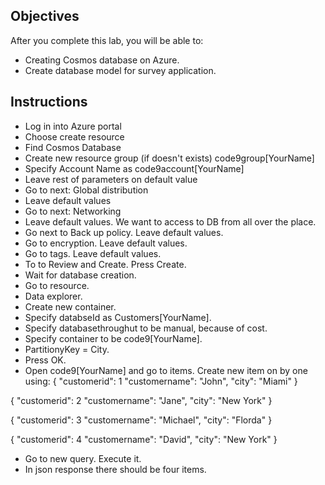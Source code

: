 
## Objectives

After you complete this lab, you will be able to:
-   Creating Cosmos database on Azure.
-   Create database model for survey application.

## Instructions
- Log in into Azure portal 
- Choose create resource
- Find Cosmos Database
- Create new resource group (if doesn't exists) code9group[YourName]
- Specify Account Name as code9account[YourName]
- Leave rest of parameters on default value
- Go to next: Global distribution
- Leave default values
- Go to next: Networking
- Leave default values. We want to access to DB from all over the place.
- Go next to Back up policy. Leave default values.
- Go to encryption. Leave default values.
- Go to tags. Leave default values.
- To to Review and Create. Press Create.
- Wait for database creation.
- Go to resource.
- Data explorer.
- Create new container.
- Specify databseId as Customers[YourName].
- Specify databasethroughut to be manual, because of cost.
- Specify container to be code9[YourName].
- PartitionyKey = City.
- Press OK.
- Open code9[YourName] and go to items. Create new item on by one using:
{
  "customerid": 1
  "customername": "John",
  "city": "Miami"
}

{
  "customerid": 2
  "customername": "Jane",
  "city": "New York"
}

{
  "customerid": 3
  "customername": "Michael",
  "city": "Florda"
}

{
  "customerid": 4
  "customername": "David",
  "city": "New York"
}
- Go to new query. Execute it.
- In json response there should be four items.

